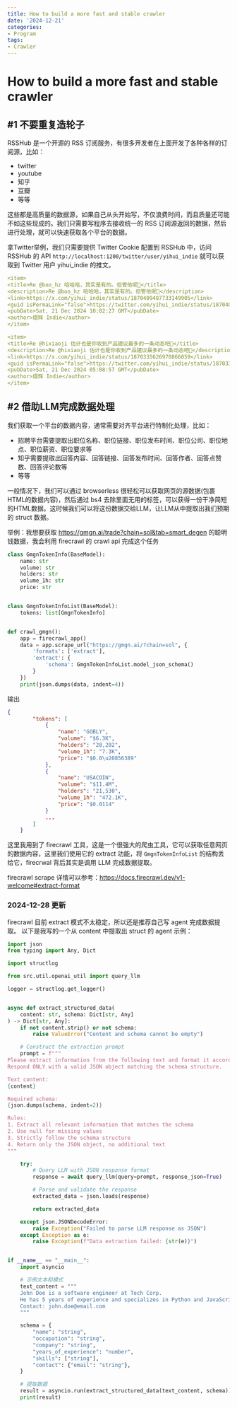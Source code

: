 ```yaml
---
title: How to build a more fast and stable crawler
date: '2024-12-21'
categories:
- Program
tags:
- Crawler
---
```

# How to build a more fast and stable crawler
## #1 不要重复造轮子
RSSHub 是一个开源的 RSS 订阅服务，有很多开发者在上面开发了各种各样的订阅源，比如：
- twitter
- youtube
- 知乎
- 豆瓣
- 等等

这些都是高质量的数据源，如果自己从头开始写，不仅浪费时间，而且质量还可能不如这些现成的。我们只需要写程序去接收统一的 RSS 订阅源返回的数据，然后进行处理，就可以快速获取各个平台的数据。

拿Twitter举例，我们只需要提供 Twitter Cookie 配置到 RSSHub 中，访问 RSSHub 的 API `http://localhost:1200/twitter/user/yihui_indie` 就可以获取到 Twitter 用户 yihui_indie 的推文。

``` yaml
<item>
<title>Re @boo_hz 哈哈哈，其实是有的。但管他呢😬</title>
<description>Re @boo_hz 哈哈哈，其实是有的。但管他呢😬</description>
<link>https://x.com/yihui_indie/status/1870409487733149905</link>
<guid isPermaLink="false">https://twitter.com/yihui_indie/status/1870409487733149905</guid>
<pubDate>Sat, 21 Dec 2024 10:02:27 GMT</pubDate>
<author>熠辉 Indie</author>
</item>

<item>
<title>Re @hixiaoji 估计也是你收到产品建议最多的一条动态吧🤣</title>
<description>Re @hixiaoji 估计也是你收到产品建议最多的一条动态吧🤣</description>
<link>https://x.com/yihui_indie/status/1870335626970866059</link>
<guid isPermaLink="false">https://twitter.com/yihui_indie/status/1870335626970866059</guid>
<pubDate>Sat, 21 Dec 2024 05:08:57 GMT</pubDate>
<author>熠辉 Indie</author>
</item>
```
## #2 借助LLM完成数据处理
我们获取一个平台的数据内容，通常需要对齐平台进行特制化处理，比如：
- 招聘平台需要提取出职位名称、职位链接、职位发布时间、职位公司、职位地点、职位薪资、职位要求等
- 知乎需要提取出回答内容、回答链接、回答发布时间、回答作者、回答点赞数、回答评论数等
- 等等

一般情况下，我们可以通过 browserless 很轻松可以获取网页的源数据(包裹HTML的数据内容)，然后通过 bs4 去除里面无用的标签，可以获得一份干净简短的HTML数据。这时候我们可以将这份数据交给LLM，让LLM从中提取出我们预期的 struct 数据。

举例：我想要获取 https://gmgn.ai/trade?chain=sol&tab=smart_degen 的聪明钱数据，我会利用 firecrawl 的 crawl api 完成这个任务

``` python
class GmgnTokenInfo(BaseModel):
    name: str
    volume: str
    holders: str
    volume_1h: str
    price: str


class GmgnTokenInfoList(BaseModel):
    tokens: list[GmgnTokenInfo]


def crawl_gmgn():
    app = firecrawl_app()
    data = app.scrape_url("https://gmgn.ai/?chain=sol", {
        'formats': ['extract'],
        'extract': {
            'schema': GmgnTokenInfoList.model_json_schema()
        }
    })
    print(json.dumps(data, indent=4))
```
输出
``` json
{
        "tokens": [
            {
                "name": "GOBLY",
                "volume": "$6.3K",
                "holders": "28,202",
                "volume_1h": "7.3K",
                "price": "$0.0\u20856389"
            },
            {
                "name": "USACOIN",
                "volume": "$11.4M",
                "holders": "21,530",
                "volume_1h": "472.1K",
                "price": "$0.0114"
            }
            ...
        ]
    }
```

这里我用到了 firecrawl 工具，这是一个很强大的爬虫工具，它可以获取任意网页的数据内容，这里我们使用它的 extract 功能，将 `GmgnTokenInfoList` 的结构丢给它，firecrwal 背后其实是调用 LLM 完成数据提取。

firecrawl scrape 详情可以参考：https://docs.firecrawl.dev/v1-welcome#extract-format

### 2024-12-28 更新
firecrawl 目前 extract 模式不太稳定，所以还是推荐自己写 agent 完成数据提取。
以下是我写的一个从 content 中提取出 struct 的 agent 示例：

```python
import json
from typing import Any, Dict

import structlog

from src.util.openai_util import query_llm

logger = structlog.get_logger()


async def extract_structured_data(
    content: str, schema: Dict[str, Any]
) -> Dict[str, Any]:
    if not content.strip() or not schema:
        raise ValueError("Content and schema cannot be empty")

    # Construct the extraction prompt
    prompt = f"""
Please extract information from the following text and format it according to the schema.
Respond ONLY with a valid JSON object matching the schema structure.

Text content:
{content}

Required schema:
{json.dumps(schema, indent=2)}

Rules:
1. Extract all relevant information that matches the schema
2. Use null for missing values
3. Strictly follow the schema structure
4. Return only the JSON object, no additional text
"""

    try:
        # Query LLM with JSON response format
        response = await query_llm(query=prompt, response_json=True)

        # Parse and validate the response
        extracted_data = json.loads(response)

        return extracted_data

    except json.JSONDecodeError:
        raise Exception("Failed to parse LLM response as JSON")
    except Exception as e:
        raise Exception(f"Data extraction failed: {str(e)}")


if __name__ == "__main__":
    import asyncio

    # 示例文本和模式
    text_content = """
    John Doe is a software engineer at Tech Corp.
    He has 5 years of experience and specializes in Python and JavaScript.
    Contact: john.doe@email.com
    """

    schema = {
        "name": "string",
        "occupation": "string",
        "company": "string",
        "years_of_experience": "number",
        "skills": ["string"],
        "contact": {"email": "string"},
    }

    # 提取数据
    result = asyncio.run(extract_structured_data(text_content, schema))
    print(result)

```